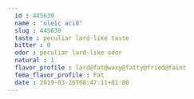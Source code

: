 ```yaml
---
  id : 445639
  name : "oleic acid"
  slug : 445639
  taste : peculiar lard-like taste
  bitter : 0
  odor : peculiar lard-like odor
  natural : 1
  flavor_profile : lard@fat@waxy@fatty@fried@faint
  fema_flavor_profile : Fat
  date : 2019-03-26T08:47:11+01:00
---
```



